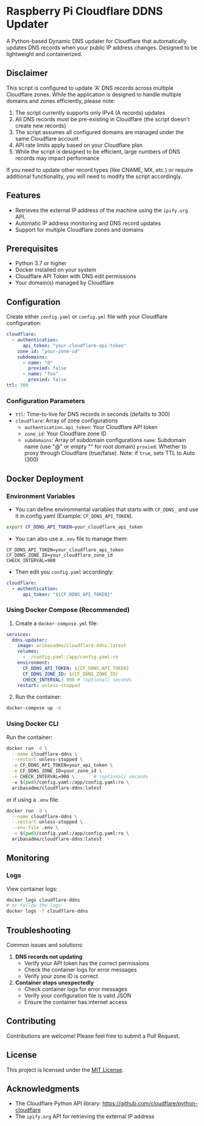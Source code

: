 # Raspberry Pi Cloudflare DDNS Updater

A Python-based Dynamic DNS updater for Cloudflare that automatically updates DNS records when your public IP address changes. Designed to be lightweight and containerized.

## Disclaimer

This script is configured to update 'A' DNS records across multiple Cloudflare zones. While the application is designed to handle multiple domains and zones efficiently, please note:

1. The script currently supports only IPv4 (A records) updates
2. All DNS records must be pre-existing in Cloudflare (the script doesn't create new records)
3. The script assumes all configured domains are managed under the same Cloudflare account
4. API rate limits apply based on your Cloudflare plan
5. While the script is designed to be efficient, large numbers of DNS records may impact performance

If you need to update other record types (like CNAME, MX, etc.) or require additional functionality, you will need to modify the script accordingly.


## Features

- Retrieves the external IP address of the machine using the `ipify.org` API.
- Automatic IP address monitoring and DNS record updates
- Support for multiple Cloudflare zones and domains

## Prerequisites

- Python 3.7 or higher
- Docker installed on your system
- Cloudflare API Token with DNS edit permissions
- Your domain(s) managed by Cloudflare

## Configuration

Create either `config.yaml` or `config.yml` file with your Cloudflare configuration:

```yml
cloudflare:
  - authentication:
      api_token: "your-cloudflare-api-token"
    zone_id: "your-zone-id"
    subdomains:
      - name: "@"
        proxied: false
      - name: "foo"
        proxied: false
ttl: 300
```

### Configuration Parameters

- `ttl`: Time-to-live for DNS records in seconds (defailts to 300)
- `cloudflare`: Array of zone configurations
    - `authentication.api_token`: Your Cloudflare API token
    - `zone_id`: Your Cloudflare zone ID
    - `subdomains`: Array of subdomain configurations
        `name`: Subdomain name (use "@" or empty "" for root domain)
        `proxied`: Whether to proxy through Cloudflare (true/false). Note: if `true`, sets TTL to Auto (300)

## Docker Deployment

### Environment Variables
- You can define environmental variables that starts with `CF_DDNS_` and use it in config.yaml (Example: `CF_DDNS_API_TOKEN`).
```bash
export CF_DDNS_API_TOKEN=your_cloudflare_api_token
```

- You can also use a `.env` file to manage them:
```text
CF_DDNS_API_TOKEN=your_cloudflare_api_token
CF_DDNS_ZONE_ID=your_cloudflare_zone_id
CHECK_INTERVAL=900
```

- Then edit you `config.yaml` accordingly:
```yml
cloudflare:
  - authentication:
      api_token: "${CF_DDNS_API_TOKEN}"
```

### Using Docker Compose (Recommended)

1. Create a `docker-compose.yml` file:

```yml
services:
  ddns-updater:
    image: aribasadme/cloudflare-ddns:latest
    volumes:
      - ./config.yaml:/app/config.yaml:ro
    environment:
      CF_DDNS_API_TOKEN: ${CF_DDNS_API_TOKEN}
      CF_DDNS_ZONE_ID: ${CF_DDNS_ZONE_ID}
      CHECK_INTERVAL: 900 # (optional) seconds
    restart: unless-stopped
```

2. Run the container:

```sh
docker-compose up -d
```

### Using Docker CLI

Run the container:

```sh
docker run -d \
  --name cloudflare-ddns \
  --restart unless-stopped \
  -e CF_DDNS_API_TOKEN=your_api_token \
  -e CF_DDNS_ZONE_ID=your_zone_id \
  -e CHECK_INTERVAL=900 \       # (optional) seconds
  -v $(pwd)/config.yaml:/app/config.yaml:ro \
  aribasadme/cloudflare-ddns:latest
```

or if using a `.env` file:

```sh
docker run -d \
  --name cloudflare-ddns \
  --restart unless-stopped \
  --env-file .env \
  -v $(pwd)/config.yaml:/app/config.yaml:ro \
  aribasadme/cloudflare-ddns:latest
```

## Monitoring

### Logs

View container logs:

```sh
docker logs cloudflare-ddns
# or follow the logs
docker logs -f cloudflare-ddns
```

## Troubleshooting

Common issues and solutions:

1. **DNS records not updating**
    - Verify your API token has the correct permissions
    - Check the container logs for error messages
    - Verify your zone ID is correct
2. **Container stops unexpectedly**
    - Check container logs for error messages
    - Verify your configuration file is valid JSON
    - Ensure the container has internet access

## Contributing

Contributions are welcome! Please feel free to submit a Pull Request.

## License

This project is licensed under the [MIT License](LICENSE).

## Acknowledgments

- The Cloudflare Python API library: https://github.com/cloudflare/python-cloudflare
- The `ipify.org` API for retrieving the external IP address

